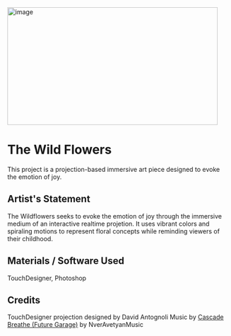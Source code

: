 <img width="476" height="266" alt="image" src="https://github.com/user-attachments/assets/6010e5e6-8bad-4ad9-9597-43a8e7d0ad8d" />

# The Wild Flowers
This project is a projection-based immersive art piece designed to evoke the emotion of joy.

## Artist's Statement
The Wildflowers seeks to evoke the emotion of joy through the immersive medium of an interactive realtime projetion. It uses vibrant colors and spiraling motions to represent floral concepts while reminding viewers of their childhood.

## Materials / Software Used
TouchDesigner, Photoshop

## Credits
TouchDesigner projection designed by David Antognoli
Music by [Cascade Breathe (Future Garage)](https://pixabay.com/music/beats-cascade-breathe-future-garage-412839/) by NverAvetyanMusic
